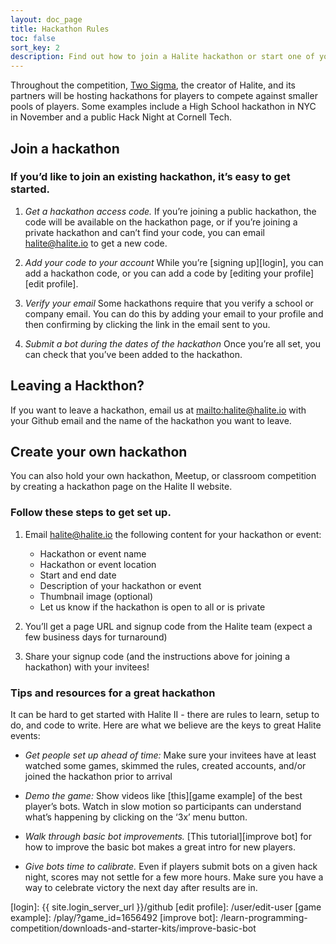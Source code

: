 ```yaml
---
layout: doc_page
title: Hackathon Rules
toc: false
sort_key: 2
description: Find out how to join a Halite hackathon or start one of your own, through these detailed instructions
---
```

Throughout the competition, <a href=“https://www.twosigma.com” target=“_blank”>Two Sigma</a>, the creator of Halite, and its partners will be hosting hackathons for players to compete against smaller pools of players. Some examples include a High School hackathon in NYC in November and a public Hack Night at Cornell Tech.

## Join a hackathon

### If you’d like to join an existing hackathon, it’s easy to get started.

1. *Get a hackathon access code.* If you’re joining a public hackathon, the code will be available on the hackathon page, or if you’re joining a private hackathon and can’t find your code, you can email <halite@halite.io> to get a new code. 

2. *Add your code to your account* While you’re [signing up][login], you can add a hackathon code, or you can add a code by [editing your profile][edit profile].

3. *Verify your email* Some hackathons require that you verify a school or company email. You can do this by adding your email to your profile and then confirming by clicking the link in the email sent to you.

4. *Submit a bot during the dates of the hackathon* Once you’re all set, you can check that you’ve been added to the hackathon.

## Leaving a Hackthon?

If you want to leave a hackathon, email us at <mailto:halite@halite.io> with your Github email and the name of the hackathon you want to leave. 

## Create your own hackathon

You can also hold your own hackathon, Meetup, or classroom competition by creating a hackathon page on the Halite II website. 

### Follow these steps to get set up.

1. Email <halite@halite.io> the following content for your hackathon or event:

    - Hackathon or event name
    - Hackathon or event location
    - Start and end date
    - Description of your hackathon or event
    - Thumbnail image (optional)
    - Let us know if the hackathon is open to all or is private

2. You’ll get a page URL and signup code from the Halite team (expect a few business days for turnaround)

3. Share your signup code (and the instructions above for joining a hackathon) with your invitees!

### Tips and resources for a great hackathon

It can be hard to get started with Halite II - there are rules to learn, setup to do, and code to write. Here are what we believe are the keys to great Halite events:

- *Get people set up ahead of time:* Make sure your invitees have at least watched some games, skimmed the rules, created accounts, and/or joined the hackathon prior to arrival

- *Demo the game:* Show videos like [this][game example] of the best player’s bots. Watch in slow motion so participants can understand what’s happening by clicking on the ‘3x’ menu button.

- *Walk through basic bot improvements.* [This tutorial][improve bot] for how to improve the basic bot makes a great intro for new players.

- *Give bots time to calibrate.* Even if players submit bots on a given hack night, scores may not settle for a few more hours. Make sure you have a way to celebrate victory the next day after results are in.

[login]: {{ site.login_server_url }}/github
[edit profile]: /user/edit-user
[game example]: /play/?game_id=1656492
[improve bot]: /learn-programming-competition/downloads-and-starter-kits/improve-basic-bot